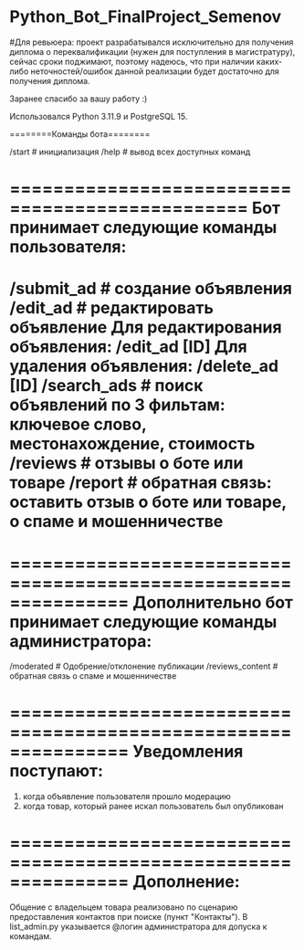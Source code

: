 # Python_Bot_FinalProject_Semenov

#Для ревьюера: проект разрабатывался исключительно для получения диплома о переквалификации (нужен для поступления в магистратуру), сейчас сроки поджимают, поэтому надеюсь, что при наличии каких-либо неточностей/ошибок данной реализации будет достаточно для получения диплома.

Заранее спасибо за вашу работу :)

Использовался Python 3.11.9 и PostgreSQL 15.

========Команды бота========

/start # инициализация
/help # вывод всех доступных команд

================================================
Бот принимает следующие команды пользователя: 
================================================
/submit_ad # создание объявления
/edit_ad # редактировать объявление
      Для редактирования объявления: /edit_ad [ID]
      Для удаления объявления: /delete_ad [ID]
/search_ads # поиск объявлений по 3 фильтам: ключевое слово, местонахождение, стоимость
/reviews # отзывы о боте или товаре
/report # обратная связь: оставить отзыв о боте или товаре, о спаме и мошенничестве
================================================

===============================================================
Дополнительно бот принимает следующие команды администратора: 
===============================================================
/moderated # Одобрение/отклонение публикации
/reviews_content # обратная связь о спаме и мошенничестве 

===============================================================
Уведомления поступают:
===============================================================
1) когда объявление пользователя прошло модерацию
2) когда товар, который ранее искал пользователь был опубликован

===============================================================
Дополнение: 
===============================================================
Общение с владельцем товара реализовано по сценарию предоставления контактов при поиске (пункт "Контакты").
В list_admin.py указывается @логин администратора для допуска к командам.
